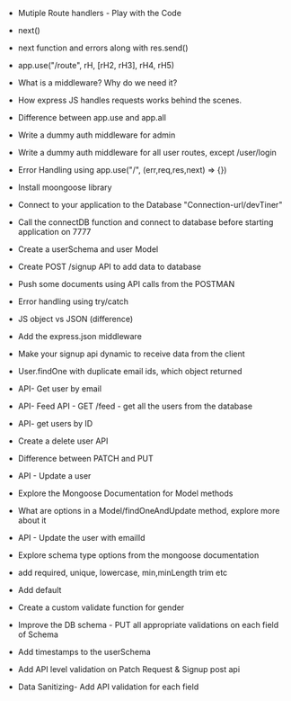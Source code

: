 - Mutiple Route handlers - Play with the Code
- next()
- next function and errors along with res.send()
- app.use("/route", rH, [rH2, rH3], rH4, rH5)
- What is a middleware? Why do we need it?
- How express JS handles requests works behind the scenes.
- Difference between app.use and app.all
- Write a dummy auth middleware for admin
- Write a dummy auth middleware for all user routes, except /user/login
- Error Handling using app.use("/", (err,req,res,next) => {})

- Install moongoose library
- Connect to your application to the Database "Connection-url/devTiner"
- Call the connectDB function and connect to database before starting application on 7777
- Create a userSchema and user Model
- Create POST /signup API to add data to database
- Push some documents using API calls from the POSTMAN
- Error handling using try/catch

- JS object vs JSON (difference)
- Add the express.json middleware
- Make your signup api dynamic to receive data from the client
- User.findOne with duplicate email ids, which object returned
- API- Get user by email
- API- Feed API - GET /feed - get all the users from the database
- API- get users by ID
- Create a delete user API
- Difference between PATCH and PUT
- API - Update a user
- Explore the Mongoose Documentation for Model methods
- What are options in a Model/findOneAndUpdate method, explore more about it
- API - Update the user with emailId

- Explore schema type options from the mongoose documentation
- add required, unique, lowercase, min,minLength trim etc
- Add default
- Create a custom validate function for gender
- Improve the DB schema - PUT all appropriate validations on each field of Schema
- Add timestamps to the userSchema
- Add API level validation on Patch Request & Signup post api
- Data Sanitizing- Add API validation for each field